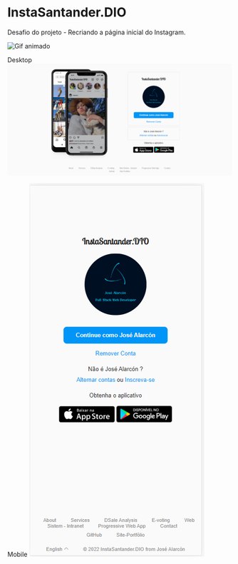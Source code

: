 # InstaSantander.DIO
Desafio do projeto - Recriando a página inicial do Instagram.

 <img src="/Desafio - Recriando a página inicial do instagram/assets/img/animate.gif" alt="Gif animado">
            <p>
            Desktop
            <img src="/assets/img/main1.png" alt="Page desktop">
            </p>
            <p>Mobile
                <img src="/assets/img/mobile.png" alt="Page mobile">
            </p>
